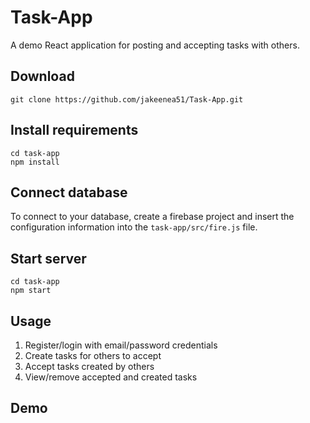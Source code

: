 # Task-App
A demo React application for posting and accepting tasks with others.

## Download
```
git clone https://github.com/jakeenea51/Task-App.git
```

## Install requirements
```
cd task-app
npm install
```

## Connect database
To connect to your database, create a firebase project and insert the configuration information into the ```task-app/src/fire.js``` file.

## Start server
```
cd task-app
npm start
```

## Usage
1. Register/login with email/password credentials
2. Create tasks for others to accept
3. Accept tasks created by others
4. View/remove accepted and created tasks

## Demo
